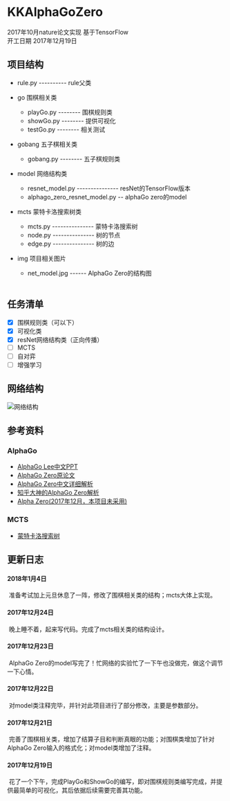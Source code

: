 ﻿# KKAlphaGoZero
2017年10月nature论文实现 基于TensorFlow  
开工日期 2017年12月19日  
## 项目结构
* rule.py ---------- rule父类
* go 围棋相关类  
    * playGo.py -------- 围棋规则类  
    * showGo.py -------- 提供可视化  
    * testGo.py -------- 相关测试  

* gobang 五子棋相关类  
    * gobang.py -------- 五子棋规则类  

* model 网络结构类  
    * resnet_model.py --------------- resNet的TensorFlow版本  
    * alphago_zero_resnet_model.py -- alphaGo zero的model  

* mcts 蒙特卡洛搜索树类  
    * mcts.py --------------- 蒙特卡洛搜索树  
    * node.py --------------- 树的节点  
    * edge.py --------------- 树的边  

* img 项目相关图片  
    * net_model.jpg ------ AlphaGo Zero的结构图  
     
## 任务清单
- [x] 围棋规则类（可以下）
- [x] 可视化类
- [x] resNet网络结构类（正向传播）
- [ ] MCTS
- [ ] 自对弈
- [ ] 增强学习

## 网络结构
![网络结构](https://github.com/KelvinKarRoy/KKAlphaGoZero/blob/master/img/net_model.jpg)  

## 参考资料
### AlphaGo
* [AlphaGo Lee中文PPT](http://blog.csdn.net/songrotek/article/details/51065143)
* [AlphaGo Zero原论文](https://deepmind.com/documents/119/agz_unformatted_nature.pdf)
* [AlphaGo Zero中文详细解析](http://www.sohu.com/a/199892682_500659)
* [知乎大神的AlphaGo Zero解析](https://www.zhihu.com/question/66861459/answer/246844524)
* [Alpha Zero(2017年12月，本项目未采用)](https://arxiv.org/pdf/1712.01815.pdf)
### MCTS
* [蒙特卡洛搜索树](http://mcts.ai/)


## 更新日志
#### 2018年1月4日
  准备考试加上元旦休息了一阵，修改了围棋相关类的结构；mcts大体上实现。
#### 2017年12月24日
  晚上睡不着，起来写代码。完成了mcts相关类的结构设计。
#### 2017年12月23日
  AlphaGo Zero的model写完了！忙网络的实验忙了一下午也没做完，做这个调节一下心情。
#### 2017年12月22日
  对model类注释完毕，并针对此项目进行了部分修改，主要是参数部分。
#### 2017年12月21日
  完善了围棋相关类，增加了结算子目和判断真眼的功能；对围棋类增加了针对AlphaGo Zero输入的格式化；对model类增加了注释。
#### 2017年12月19日
  花了一个下午，完成PlayGo和ShowGo的编写，即对围棋规则类编写完成，并提供最简单的可视化，其后依据后续需要完善其功能。

